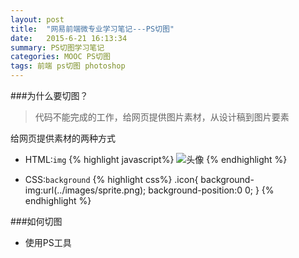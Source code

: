 ```yaml
---
layout: post
title:  "网易前端微专业学习笔记---PS切图"	
date:   2015-6-21 16:13:34							
summary: PS切图学习笔记	
categories: MOOC PS切图
tags: 前端 ps切图 photoshop	
---
```


###为什么要切图？
> 代码不能完成的工作，给网页提供图片素材，从设计稿到图片要素

给网页提供素材的两种方式
- HTML:`img`
{% highlight javascript%}
	<img src="images/avatar.jpg" alt="头像">
{% endhighlight %}

- CSS:`background`
{% highlight css%}
	.icon{
	background-img:url(../images/sprite.png);
	background-position:0 0;
	}
{% endhighlight %}

###如何切图

* 使用PS工具
